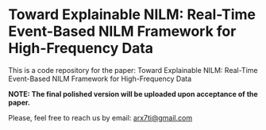# Toward Explainable NILM: Real-Time Event-Based NILM Framework for High-Frequency Data

This is a code repository for the paper:
Toward Explainable NILM: Real-Time Event-Based NILM Framework for High-Frequency Data

**NOTE: The final polished version will be uploaded upon acceptance of the paper.**

Please, feel free to reach us by email: arx7ti@gmail.com
